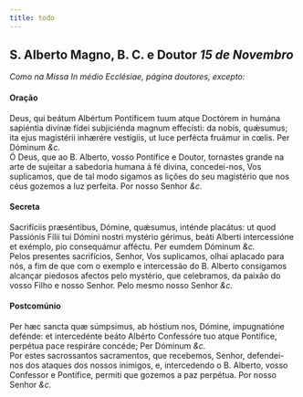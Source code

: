 ```yaml
---
title: todo
---
```

<h2 class="text-center">S. Alberto Magno, B. C. e Doutor <em>15 de Novembro</em></h2>

<em>Como na Missa In médio Ecclésiae, página doutores, excepto:</em>

<h4 class="text-center">Oração</h4>
<div class="container-fluid">
<div class="row">
<div class="dropcap text-justify">
Deus, qui beátum Albértum Pontíficem tuum atque Doctórem in humána sapiéntia divínæ fídei subjiciénda magnum effecísti: da nobis, quǽsumus; ita ejus magistérii inhærére vestígiis, ut luce perfécta fruámur in cœlis. Per Dóminum <em>&c.</em>
</div>
<div class="dropcap text-justify">
Ó Deus, que ao B. Alberto, vosso Pontífice e Doutor, tornastes grande na arte de sujeitar a sabedoria humana à fé divina, concedei-nos, Vos suplicamos, que de tal modo sigamos as lições do seu magistério que nos céus gozemos a luz perfeita. Por nosso Senhor <em>&c.</em>
</div>
</div>
</div>

<h4 class="text-center">Secreta</h4>
<div class="container-fluid">
<div class="row">
<div class="dropcap text-justify">
Sacrifíciis præséntibus, Dómine, quǽsumus, inténde placátus: ut quod Passiónis Fílii tui Dómini nostri mystério gérimus, beáti Alberti intercessióne et exémplo, pio consequámur afféctu. Per eumdem Dóminum <em>&c.</em>
</div>
<div class="dropcap text-justify">
Pelos presentes sacrifícios, Senhor, Vos suplicamos, olhai aplacado para nós, a fim de que com o exemplo e intercessão do B. Alberto consigamos alcançar piedosos afectos pelo mystério, que celebramos, da paixão do vosso Filho e nosso Senhor. Pelo mesmo nosso Senhor <em>&c.</em>
</div>
</div>
</div>

<h4 class="text-center">Postcomúnio</h4>
<div class="container-fluid">
<div class="row">
<div class="dropcap text-justify">
Per hæc sancta quæ súmpsimus, ab hóstium nos, Dómine, impugnatióne defénde: et intercedénte beáto Albérto Confessóre tuo atque Pontífice, perpétua pace respiráre concéde; Per Dóminum <em>&c.</em>
</div>
<div class="dropcap text-justify">
Por estes sacrossantos sacramentos, que recebemos, Senhor, defendei-nos dos ataques dos nossos inimigos, e, intercedendo o B. Alberto, vosso Confessor e Pontífice, permiti que gozemos a paz perpétua. Por nosso Senhor <em>&c.</em>
</div>
</div>
</div>